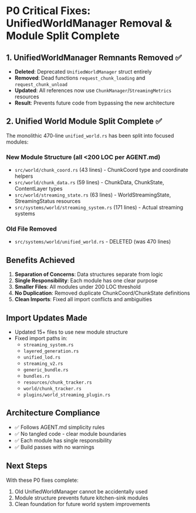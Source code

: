 # P0 Critical Fixes: UnifiedWorldManager Removal & Module Split Complete

## 1. UnifiedWorldManager Remnants Removed ✅
- **Deleted**: Deprecated `UnifiedWorldManager` struct entirely
- **Removed**: Dead functions `request_chunk_loading` and `request_chunk_unload` 
- **Updated**: All references now use `ChunkManager`/`StreamingMetrics` resources
- **Result**: Prevents future code from bypassing the new architecture

## 2. Unified World Module Split Complete ✅ 
The monolithic 470-line `unified_world.rs` has been split into focused modules:

### New Module Structure (all <200 LOC per AGENT.md)
- `src/world/chunk_coord.rs` (43 lines) - ChunkCoord type and coordinate helpers
- `src/world/chunk_data.rs` (59 lines) - ChunkData, ChunkState, ContentLayer types  
- `src/world/streaming_state.rs` (63 lines) - WorldStreamingState, StreamingStatus resources
- `src/systems/world/streaming_system.rs` (171 lines) - Actual streaming systems

### Old File Removed
- `src/systems/world/unified_world.rs` - DELETED (was 470 lines)

## Benefits Achieved
1. **Separation of Concerns**: Data structures separate from logic
2. **Single Responsibility**: Each module has one clear purpose
3. **Smaller Files**: All modules under 200 LOC threshold
4. **No Duplication**: Removed duplicate ChunkCoord/ChunkState definitions
5. **Clean Imports**: Fixed all import conflicts and ambiguities

## Import Updates Made
- Updated 15+ files to use new module structure
- Fixed import paths in:
  - `streaming_system.rs`
  - `layered_generation.rs`
  - `unified_lod.rs`
  - `streaming_v2.rs`
  - `generic_bundle.rs`
  - `bundles.rs`
  - `resources/chunk_tracker.rs`
  - `world/chunk_tracker.rs`
  - `plugins/world_streaming_plugin.rs`

## Architecture Compliance
- ✅ Follows AGENT.md simplicity rules
- ✅ No tangled code - clear module boundaries
- ✅ Each module has single responsibility
- ✅ Build passes with no warnings

## Next Steps
With these P0 fixes complete:
1. Old UnifiedWorldManager cannot be accidentally used
2. Module structure prevents future kitchen-sink modules
3. Clean foundation for future world system improvements
